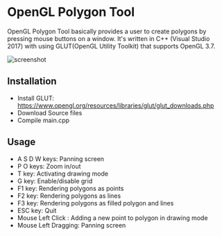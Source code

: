 # OpenGL Polygon Tool

OpenGL Polygon Tool basically provides a user to create polygons by pressing
mouse buttons on a window. It's written in C++ (Visual Studio 2017) with using GLUT(OpenGL Utility Toolkit) that supports OpenGL 3.7.

![screenshot](https://github.com/CetinFurkan/Relimetrics_OpenGL_Assesment/blob/f681ae36fd1efcfacdef8ffb6a451dc35197f5df/Relimetrics0.png)

## Installation

- Install GLUT: https://www.opengl.org/resources/libraries/glut/glut_downloads.php
- Download Source files 
- Compile main.cpp

## Usage
- A S D W keys: 		Panning screen
- P O keys: 			Zoom in/out
- T key: 			Activating drawing mode
- G key: 			Enable/disable grid
- F1 key:			Rendering polygons as points
- F2 key:			Rendering polygons as lines
- F3 key:			Rendering polygons as filled polygon and lines
- ESC key:			Quit
- Mouse Left Click :		Adding a new point to polygon in drawing mode
- Mouse Left Dragging:		Panning screen

